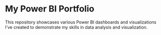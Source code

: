 # My Power BI Portfolio

This repository showcases various Power BI dashboards and visualizations I've created to demonstrate my skills in data analysis and visualization.
